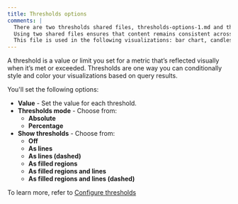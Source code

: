 ```yaml
---
title: Thresholds options
comments: |
  There are two thresholds shared files, thresholds-options-1.md and thresholds-options-2.md, to cover the most common combinations of options. 
  Using two shared files ensures that content remains consistent across visualizations that share the same options and users don't have to figure out which options apply to a specific visualization when reading that content. 
  This file is used in the following visualizations: bar chart, candlestick, time series, trend
---
```


A threshold is a value or limit you set for a metric that’s reflected visually when it’s met or exceeded. Thresholds are one way you can conditionally style and color your visualizations based on query results.

You'll set the following options:

- **Value** - Set the value for each threshold.
- **Thresholds mode** - Choose from:
  - **Absolute**
  - **Percentage**
- **Show thresholds** - Choose from:
  - **Off**
  - **As lines**
  - **As lines (dashed)**
  - **As filled regions**
  - **As filled regions and lines**
  - **As filled regions and lines (dashed)**

To learn more, refer to [Configure thresholds](../../configure-thresholds/)
